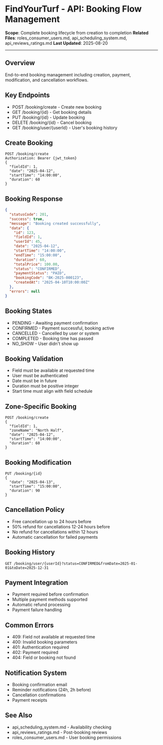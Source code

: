 # FindYourTurf - API: Booking Flow Management

**Scope**: Complete booking lifecycle from creation to completion
**Related Files**: roles_consumer_users.md, api_scheduling_system.md, api_reviews_ratings.md
**Last Updated**: 2025-08-20

---

## Overview
End-to-end booking management including creation, payment, modification, and cancellation workflows.

## Key Endpoints
- POST /booking/create - Create new booking
- GET /booking/{id} - Get booking details
- PUT /booking/{id} - Update booking
- DELETE /booking/{id} - Cancel booking
- GET /booking/user/{userId} - User's booking history

## Create Booking
```http
POST /booking/create
Authorization: Bearer {jwt_token}
{
  "fieldId": 1,
  "date": "2025-04-12",
  "startTime": "14:00:00",
  "duration": 60
}
```

## Booking Response
```json
{
  "statusCode": 201,
  "success": true,
  "message": "Booking created successfully",
  "data": {
    "id": 123,
    "fieldId": 1,
    "userId": 45,
    "date": "2025-04-12",
    "startTime": "14:00:00",
    "endTime": "15:00:00",
    "duration": 60,
    "totalPrice": 100.00,
    "status": "CONFIRMED",
    "paymentStatus": "PAID",
    "bookingCode": "BK-2025-000123",
    "createdAt": "2025-04-10T10:00:00Z"
  },
  "errors": null
}
```

## Booking States
- PENDING - Awaiting payment confirmation
- CONFIRMED - Payment successful, booking active
- CANCELLED - Cancelled by user or system
- COMPLETED - Booking time has passed
- NO_SHOW - User didn't show up

## Booking Validation
- Field must be available at requested time
- User must be authenticated
- Date must be in future
- Duration must be positive integer
- Start time must align with field schedule

## Zone-Specific Booking
```http
POST /booking/create
{
  "fieldId": 1,
  "zoneName": "North Half",
  "date": "2025-04-12",
  "startTime": "14:00:00",
  "duration": 60
}
```

## Booking Modification
```http
PUT /booking/{id}
{
  "date": "2025-04-13",
  "startTime": "15:00:00",
  "duration": 90
}
```

## Cancellation Policy
- Free cancellation up to 24 hours before
- 50% refund for cancellations 12-24 hours before
- No refund for cancellations within 12 hours
- Automatic cancellation for failed payments

## Booking History
```http
GET /booking/user/{userId}?status=CONFIRMED&fromDate=2025-01-01&toDate=2025-12-31
```

## Payment Integration
- Payment required before confirmation
- Multiple payment methods supported
- Automatic refund processing
- Payment failure handling

## Common Errors
- 409: Field not available at requested time
- 400: Invalid booking parameters
- 401: Authentication required
- 402: Payment required
- 404: Field or booking not found

## Notification System
- Booking confirmation email
- Reminder notifications (24h, 2h before)
- Cancellation confirmations
- Payment receipts

## See Also
- api_scheduling_system.md - Availability checking
- api_reviews_ratings.md - Post-booking reviews
- roles_consumer_users.md - User booking permissions